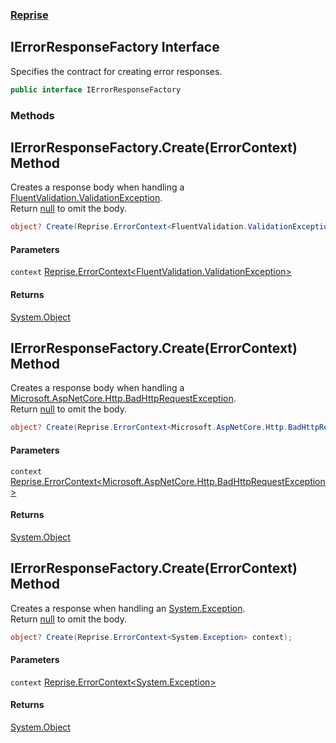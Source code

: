 ### [Reprise](Reprise.md 'Reprise')

## IErrorResponseFactory Interface

Specifies the contract for creating error responses.

```csharp
public interface IErrorResponseFactory
```
### Methods

<a name='Reprise.IErrorResponseFactory.Create(Reprise.ErrorContext_FluentValidation.ValidationException_)'></a>

## IErrorResponseFactory.Create(ErrorContext<ValidationException>) Method

Creates a response body when handling a [FluentValidation.ValidationException](https://docs.microsoft.com/en-us/dotnet/api/FluentValidation.ValidationException 'FluentValidation.ValidationException').   
Return [null](https://docs.microsoft.com/en-us/dotnet/csharp/language-reference/keywords/null 'https://docs.microsoft.com/en-us/dotnet/csharp/language-reference/keywords/null') to omit the body.

```csharp
object? Create(Reprise.ErrorContext<FluentValidation.ValidationException> context);
```
#### Parameters

<a name='Reprise.IErrorResponseFactory.Create(Reprise.ErrorContext_FluentValidation.ValidationException_).context'></a>

`context` [Reprise.ErrorContext&lt;](Reprise.ErrorContext_TException_.md 'Reprise.ErrorContext<TException>')[FluentValidation.ValidationException](https://docs.microsoft.com/en-us/dotnet/api/FluentValidation.ValidationException 'FluentValidation.ValidationException')[&gt;](Reprise.ErrorContext_TException_.md 'Reprise.ErrorContext<TException>')

#### Returns
[System.Object](https://docs.microsoft.com/en-us/dotnet/api/System.Object 'System.Object')

<a name='Reprise.IErrorResponseFactory.Create(Reprise.ErrorContext_Microsoft.AspNetCore.Http.BadHttpRequestException_)'></a>

## IErrorResponseFactory.Create(ErrorContext<BadHttpRequestException>) Method

Creates a response body when handling a [Microsoft.AspNetCore.Http.BadHttpRequestException](https://docs.microsoft.com/en-us/dotnet/api/Microsoft.AspNetCore.Http.BadHttpRequestException 'Microsoft.AspNetCore.Http.BadHttpRequestException').   
Return [null](https://docs.microsoft.com/en-us/dotnet/csharp/language-reference/keywords/null 'https://docs.microsoft.com/en-us/dotnet/csharp/language-reference/keywords/null') to omit the body.

```csharp
object? Create(Reprise.ErrorContext<Microsoft.AspNetCore.Http.BadHttpRequestException> context);
```
#### Parameters

<a name='Reprise.IErrorResponseFactory.Create(Reprise.ErrorContext_Microsoft.AspNetCore.Http.BadHttpRequestException_).context'></a>

`context` [Reprise.ErrorContext&lt;](Reprise.ErrorContext_TException_.md 'Reprise.ErrorContext<TException>')[Microsoft.AspNetCore.Http.BadHttpRequestException](https://docs.microsoft.com/en-us/dotnet/api/Microsoft.AspNetCore.Http.BadHttpRequestException 'Microsoft.AspNetCore.Http.BadHttpRequestException')[&gt;](Reprise.ErrorContext_TException_.md 'Reprise.ErrorContext<TException>')

#### Returns
[System.Object](https://docs.microsoft.com/en-us/dotnet/api/System.Object 'System.Object')

<a name='Reprise.IErrorResponseFactory.Create(Reprise.ErrorContext_System.Exception_)'></a>

## IErrorResponseFactory.Create(ErrorContext<Exception>) Method

Creates a response when handling an [System.Exception](https://docs.microsoft.com/en-us/dotnet/api/System.Exception 'System.Exception').   
Return [null](https://docs.microsoft.com/en-us/dotnet/csharp/language-reference/keywords/null 'https://docs.microsoft.com/en-us/dotnet/csharp/language-reference/keywords/null') to omit the body.

```csharp
object? Create(Reprise.ErrorContext<System.Exception> context);
```
#### Parameters

<a name='Reprise.IErrorResponseFactory.Create(Reprise.ErrorContext_System.Exception_).context'></a>

`context` [Reprise.ErrorContext&lt;](Reprise.ErrorContext_TException_.md 'Reprise.ErrorContext<TException>')[System.Exception](https://docs.microsoft.com/en-us/dotnet/api/System.Exception 'System.Exception')[&gt;](Reprise.ErrorContext_TException_.md 'Reprise.ErrorContext<TException>')

#### Returns
[System.Object](https://docs.microsoft.com/en-us/dotnet/api/System.Object 'System.Object')